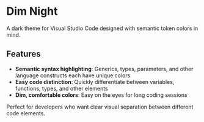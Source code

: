 # Dim Night

A dark theme for Visual Studio Code designed with semantic token colors in mind.

## Features

- **Semantic syntax highlighting**: Generics, types, parameters, and other language constructs each have unique colors
- **Easy code distinction**: Quickly differentiate between variables, functions, types, and other elements
- **Dim, comfortable colors**: Easy on the eyes for long coding sessions

Perfect for developers who want clear visual separation between different code elements.
